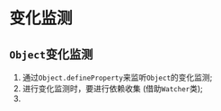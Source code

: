 # 变化监测

## `Object`变化监测
1. 通过`Object.defineProperty`来监听`Object`的变化监测;
2. 进行变化监测时，要进行依赖收集 (借助`Watcher`类);
3. 